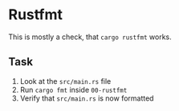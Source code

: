 # Rustfmt

This is mostly a check, that `cargo rustfmt` works.

## Task

1. Look at the `src/main.rs` file
2. Run `cargo fmt` inside `00-rustfmt`
3. Verify that `src/main.rs` is now formatted
